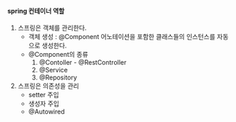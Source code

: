 #### spring 컨테이너 역할
1. 스프링은 객체를 관리한다.
    - 객체 생성 : @Component 어노테이션을 포함한 클래스들의 인스턴스를 자동으로 생성한다.
    - @Component의 종류
        1. @Contoller - @RestController
        2. @Service
        3. @Repository
2. 스프링은 의존성을 관리
    - setter 주입
    - 생성자 주입
    - @Autowired
